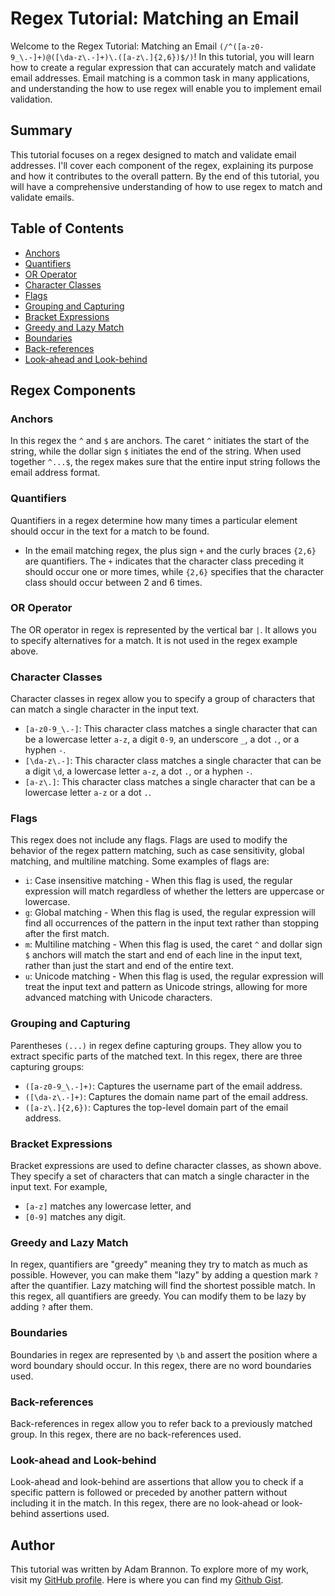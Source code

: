 # Regex Tutorial: Matching an Email

Welcome to the Regex Tutorial: Matching an Email `(/^([a-z0-9_\.-]+)@([\da-z\.-]+)\.([a-z\.]{2,6})$/)`! In this tutorial, you will learn how to create a regular expression that can accurately match and validate email addresses. Email matching is a common task in many applications, and understanding the how to use regex will enable you to implement email validation.

## Summary

This tutorial focuses on a regex designed to match and validate email addresses. I'll cover each component of the regex, explaining its purpose and how it contributes to the overall pattern. By the end of this tutorial, you will have a comprehensive understanding of how to use regex to match and validate emails.

## Table of Contents

- [Anchors](#anchors)
- [Quantifiers](#quantifiers)
- [OR Operator](#or-operator)
- [Character Classes](#character-classes)
- [Flags](#flags)
- [Grouping and Capturing](#grouping-and-capturing)
- [Bracket Expressions](#bracket-expressions)
- [Greedy and Lazy Match](#greedy-and-lazy-match)
- [Boundaries](#boundaries)
- [Back-references](#back-references)
- [Look-ahead and Look-behind](#look-ahead-and-look-behind)

## Regex Components

### Anchors
 In this regex the `^` and `$` are anchors. The caret `^` initiates the start of the string, while the dollar sign `$` initiates the end of the string. When used together `^...$`, the regex makes sure that the entire input string follows the email address format.

### Quantifiers
Quantifiers in a regex determine how many times a particular element should occur in the text for a match to be found. 
- In the email matching regex, the plus sign `+` and the curly braces `{2,6}` are quantifiers. The `+` indicates that the character class preceding it should occur one or more times, while `{2,6}` specifies that the character class should occur between 2 and 6 times.

### OR Operator
The OR operator in regex is represented by the vertical bar `|`. It allows you to specify alternatives for a match. It is not used in the regex example above.

### Character Classes
Character classes in regex allow you to specify a group of characters that can match a single character in the input text. 
- `[a-z0-9_\.-]`: This character class matches a single character that can be a lowercase letter `a-z`, a digit `0-9`, an underscore `_`, a dot `.`, or a hyphen `-`.
- `[\da-z\.-]`: This character class matches a single character that can be a digit `\d`, a lowercase letter `a-z`, a dot `.`, or a hyphen `-`.
- `[a-z\.]`: This character class matches a single character that can be a lowercase letter `a-z` or a dot `.`.
### Flags
This regex does not include any flags. Flags are used to modify the behavior of the regex pattern matching, such as case sensitivity, global matching, and multiline matching. Some examples of flags are:
- `i`: Case insensitive matching - When this flag is used, the regular expression will match regardless of whether the letters are uppercase or lowercase.
- `g`: Global matching - When this flag is used, the regular expression will find all occurrences of the pattern in the input text rather than stopping after the first match.
- `m`: Multiline matching - When this flag is used, the caret `^` and dollar sign `$` anchors will match the start and end of each line in the input text, rather than just the start and end of the entire text.
- `u`: Unicode matching - When this flag is used, the regular expression will treat the input text and pattern as Unicode strings, allowing for more advanced matching with Unicode characters.



### Grouping and Capturing
Parentheses `(...)` in regex define capturing groups. They allow you to extract specific parts of the matched text. In  this regex, there are three capturing groups:
- `([a-z0-9_\.-]+)`: Captures the username part of the email address.
- `([\da-z\.-]+)`: Captures the domain name part of the email address.
- `([a-z\.]{2,6})`: Captures the top-level domain part of the email address.

### Bracket Expressions
Bracket expressions are used to define character classes, as shown above. They specify a set of characters that can match a single character in the input text. For example,
- `[a-z]` matches any lowercase letter, and 
- `[0-9]` matches any digit.

### Greedy and Lazy Match
In regex, quantifiers are "greedy" meaning they try to match as much as possible. However, you can make them "lazy" by adding a question mark `?` after the quantifier. Lazy matching will find the shortest possible match. In this regex, all quantifiers are greedy. You can modify them to be lazy by adding `?` after them.

### Boundaries
Boundaries in regex are represented by `\b` and assert the position where a word boundary should occur. In this regex, there are no word boundaries used.

### Back-references
Back-references in regex allow you to refer back to a previously matched group. In this regex, there are no back-references used.

### Look-ahead and Look-behind
Look-ahead and look-behind are assertions that allow you to check if a specific pattern is followed or preceded by another pattern without including it in the match. In this regex, there are no look-ahead or look-behind assertions used.

## Author
This tutorial was written by Adam Brannon. To explore more of my work, visit my [GitHub profile](https://github.com/adam-brannon09). Here is where you can find my [Github Gist](https://gist.github.com/adam-brannon09/f636d7b25c4077b0fdf08e43ee4b3226).

